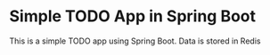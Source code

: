 # Simple TODO App in Spring Boot

This is a simple TODO app using Spring Boot. Data is stored in Redis
